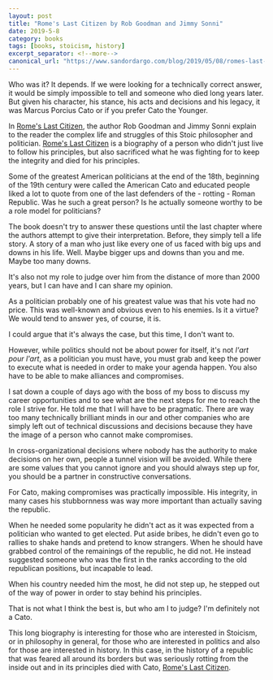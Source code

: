 ```yaml
---
layout: post
title: "Rome's Last Citizen by Rob Goodman and Jimmy Sonni"
date: 2019-5-8
category: books
tags: [books, stoicism, history]
excerpt_separator: <!--more-->
canonical_url: "https://www.sandordargo.com/blog/2019/05/08/romes-last-citizen"
---
```

Who was it? It depends. If we were looking for a technically correct answer, it would be simply impossible to tell and someone who died long years later. But given his character, his stance, his acts and decisions and his legacy, it was Marcus Porcius Cato or if you prefer Cato the Younger.
<!--more-->
In [Rome's Last Citizen](https://amzn.to/2SHXgHU), the author Rob Goodman and Jimmy Sonni explain to the reader the complex life and struggles of this Stoic philosopher and politician. [Rome's Last Citizen](https://amzn.to/2SHXgHU) is a biography of a person who didn't just live to follow his principles, but also sacrificed what he was fighting for to keep the integrity and died for his principles.

Some of the greatest American politicians at the end of the 18th, beginning of the 19th century were called the American Cato and educated people liked a lot to quote from one of the last defenders of the - rotting - Roman Republic. Was he such a great person? Is he actually someone worthy to be a role model for politicians?

The book doesn't try to answer these questions until the last chapter where the authors attempt to give their interpretation. Before, they simply tell a life story. A story of a man who just like every one of us faced with big ups and downs in his life. Well. Maybe bigger ups and downs than you and me. Maybe too many downs.

It's also not my role to judge over him from the distance of more than 2000 years, but I can have and I can share my opinion.

As a politician probably one of his greatest value was that his vote had no price. This was well-known and obvious even to his enemies. Is it a virtue? We would tend to answer yes, of course, it is.

I could argue that it's always the case, but this time, I don't want to.

However, while politics should not be about power for itself, it's not _l'art pour l'art_, as a politician you must have, you must grab and keep the power to execute what is needed in order to make your agenda happen. You also have to be able to make alliances and compromises.

I sat down a couple of days ago with the boss of my boss to discuss my career opportunities and to see what are the next steps for me to reach the role I strive for. He told me that I will have to be pragmatic. There are way too many technically brilliant minds in our and other companies who are simply left out of technical discussions and decisions because they have the image of a person who cannot make compromises.

In cross-organizational decisions where nobody has the authority to make decisions on her own, people a tunnel vision will be avoided. While there are some values that you cannot ignore and you should always step up for, you should be a partner in constructive conversations.

For Cato, making compromises was practically impossible. His integrity, in many cases his stubbornness was way more important than actually saving the republic.

When he needed some popularity he didn't act as it was expected from a politician who wanted to get elected. Put aside bribes, he didn't even go to rallies to shake hands and pretend to know strangers. When he should have grabbed control of the remainings of the republic, he did not. He instead suggested someone who was the first in the ranks according to the old republican positions, but incapable to lead.

When his country needed him the most, he did not step up, he stepped out of the way of power in order to stay behind his principles.

That is not what I think the best is, but who am I to judge? I'm definitely not a Cato.

This long biography is interesting for those who are interested in Stoicism, or in philosophy in general, for those who are interested in politics and also for those are interested in history. In this case, in the history of a republic that was feared all around its borders but was seriously rotting from the inside out and in its principles died with Cato, [Rome's Last Citizen](https://amzn.to/2SHXgHU).